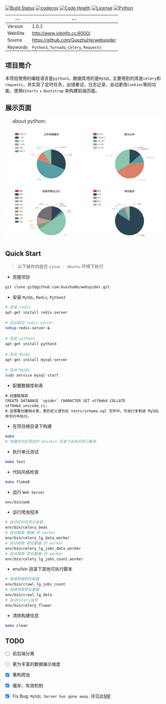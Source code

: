 #

[![Build Status](https://travis-ci.org/GuozhuHe/webspider.svg)](https://travis-ci.org/GuozhuHe/webspider)
[![codecov](https://codecov.io/gh/GuozhuHe/webspider/branch/master/graph/badge.svg)](https://codecov.io/gh/GuozhuHe/webspider)
[![Code Health](https://landscape.io/github/GuozhuHe/webspider/master/landscape.svg?style=flat)](https://landscape.io/github/GuozhuHe/webspider/master)
[![License](https://img.shields.io/github/license/GuozhuHe/webspider.svg)](https://github.com/guozhuhe/webspider/blob/master/LICENSE)
[![Python](https://img.shields.io/badge/python-3-ff69b4.svg)](https://github.com/GuozhuHe/webspider)

| --       | --                                         |
| -------- | ------------------------------------------ |
| Version  | 1.0.1                                      |
| WebSite  | http://www.jobinfo.cc:8000/                |
| Source   | https://github.com/GuozhuHe/webspider      |
| Keywords | `Python3`, `Tornado`, `Celery`, `Requests` |

## 项目简介

本项目使用的编程语言是`python3`，数据库用的是`MySQL`, 主要用到的库是`celery`和`requests`，并实现了定时任务，出错重试，日志记录，自动更改`Cookies`等的功能，使用`ECharts` + `Bootstrap` 来构建前端页面。

## 展示页面

![Alt text](job-chart.jpg)

## Quick Start
> 以下操作均是在 `Linux - Ubuntu` 环境下执行

* 克隆项目

```bash
git clone git@github.com:GuozhuHe/webspider.git
```

* 安装 `MySQL`, `Redis`, `Python3`

```bash
# 安装 redis
apt-get install redis-server

# 后台启动 redis-server
nohup redis-server &

# 安装 python3
apt-get install python3

# 安装 MySQL
apt-get install mysql-server

# 启动 MySQL
sudo service mysql start
```

* 配置数据库和表
```mysql
# 创建数据库
CREATE DATABASE `spider` CHARACTER SET utf8mb4 COLLATE utf8mb4_unicode_ci;
# 还需要创建相关表，表的定义语句在 tests/schema.sql 文件中，可自行复制进 MySQL 命令行中执行。
```

* 在项目根目录下构建
```bash
make
# 构建成功后项目的 env/bin 目录下会有可执行脚本
```

* 执行单元测试
```bash
make test
```

* 代码风格检查
```bash
make flake8
```

* 运行 `Web Server`
```bash
env/bin/web
```

* 运行爬虫程序
```bash
# 启动定时任务分发器
env/bin/celery_beat
# 启动爬取 数据 的 worker
env/bin/celery_lg_data_worker
# 启动爬取 职位数据 的 worker
env/bin/celery_lg_jobs_data_worker
# 启动爬取 职位数量 的 worker
env/bin/celery_lg_jobs_count_worker
```

* env/bin 目录下其他可执行脚本
```bash
# 直接爬取职位数量
env/bin/crawl_lg_jobs_count
# 直接爬取职位数据
env/bin/crawl_lg_data
# 启动celery监控
env/bin/celery_flower
```

* 清除构建信息
```bash
make clean
```

## TODO

- [ ] 前后端分离

- [ ] 更为丰富的数据展示维度

- [x] 重构爬虫

- [x] 缓存、失效机制

- [x] Fix Bug: `MySQL Server has gone away`. 详见此[MR](https://github.com/GuozhuHe/webspider/pull/4)
